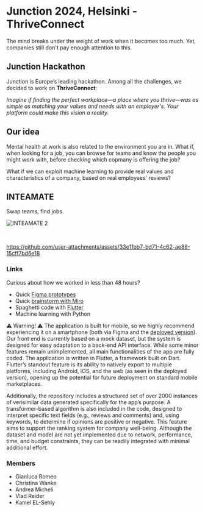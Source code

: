 # Junction 2024, Helsinki - ThriveConnect

The mind breaks under the weight of work when it becomes too much. Yet, companies still don't pay enough attention to this.

## Junction Hackathon
Junction is Europe’s leading hackathon. Among all the challenges, we decided to work on **ThriveConnect**:
<br/>

_Imagine if finding the perfect workplace—a place where you thrive—was as simple as matching your values and needs with an employer's. Your platform could make this vision a reality._
<br/>

## Our idea
Mental health at work is also related to the environment you are in. What if, when looking for a job, you can browse for teams and know the people you might work with, before checking which copmany is offering the job?
<br/>

What if we can exploit machine learning to provide real values and characteristics of a company, based on real employees' reviews?

## INTEAMATE
Swap teams, find jobs.
<br/>

![INTEAMATE 2](https://github.com/user-attachments/assets/df1ba186-83ac-4110-8683-b8b4b53d3217)

<br/>

https://github.com/user-attachments/assets/33e11bb7-bd71-4c62-ae88-15cff7bd6e18

### Links
Curious about how we worked in less than 48 hours?
- Quick [Figma prototypes](https://www.figma.com/design/o2MUaWNaEcclxl5O9OkxUL/INTEAMATE?node-id=7-1418&t=ix18TLy08qynktul-1)
- Quick [brainstorm with Miro](https://miro.com/app/board/uXjVLHyOsR8=/)
- Spaghetti code with [Flutter](https://junction2024-thrive-connect.vercel.app)
- Machine learning with Python

⚠️ Warning! ⚠️
The application is built for mobile, so we highly recommend experiencing it on a smartphone (both via Figma and the [deployed version](https://junction2024-thrive-connect.vercel.app)). Our front end is currently based on a mock dataset, but the system is designed for easy adaptation to a back-end API interface. While some minor features remain unimplemented, all main functionalities of the app are fully coded. The application is written in Flutter, a framework built on Dart. Flutter’s standout feature is its ability to natively export to multiple platforms, including Android, iOS, and the web (as seen in the deployed version), opening up the potential for future deployment on standard mobile marketplaces.

Additionally, the repository includes a structured set of over 2000 instances of verisimilar data generated specifically for the app’s purpose. A transformer-based algorithm is also included in the code, designed to interpret specific text fields (e.g., reviews and comments) and, using keywords, to determine if opinions are positive or negative. This feature aims to support the ranking system for company well-being. Although the dataset and model are not yet implemented due to network, performance, time, and budget constraints, they can be readily integrated with minimal additional effort.





### Members
- Gianluca Romeo
- Christina Wanke
- Andrea Micheli
- Vlad Reider
- Kamel EL-Sehly
